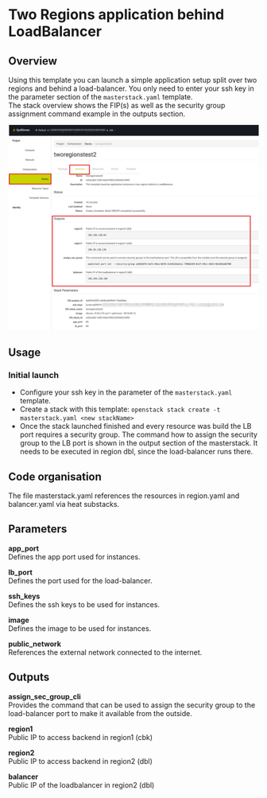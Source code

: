 # Two Regions application behind LoadBalancer

## Overview

Using this template you can launch a simple application setup split over two regions and behind a load-balancer. You only need to enter your ssh key in the parameter
section of the `masterstack.yaml` template.  
The stack overview shows the FIP(s) as well as the security group assignment command example in the outputs section.

![network topology](img/tworegionsapplbhorizonstackoutput.png)

## Usage

### Initial launch

- Configure your ssh key in the parameter of the `masterstack.yaml` template.
- Create a stack with this template: `openstack stack create -t masterstack.yaml <new stackName>`
- Once the stack launched finished and every resource was build the LB port requires a security group. The command how to assign the security group to the LB port is shown in the output section of the masterstack. It needs to be executed in region dbl, since the load-balancer runs there.

## Code organisation

The file masterstack.yaml references the resources in region.yaml and balancer.yaml via heat substacks.

## Parameters

**app_port**  
Defines the app port used for instances.

**lb_port**  
Defines the port used for the load-balancer.

**ssh_keys**  
Defines the ssh keys to be used for instances.

**image**  
Defines the image to be used for instances.

**public_network**  
References the external network connected to the internet.

## Outputs

**assign_sec_group_cli**  
Provides the command that can be used to assign the security group to the load-balancer port to make it available from the outside.

**region1**  
Public IP to access backend in region1 (cbk)

**region2**  
Public IP to access backend in region2 (dbl)

**balancer**  
Public IP of the loadbalancer in region2 (dbl)